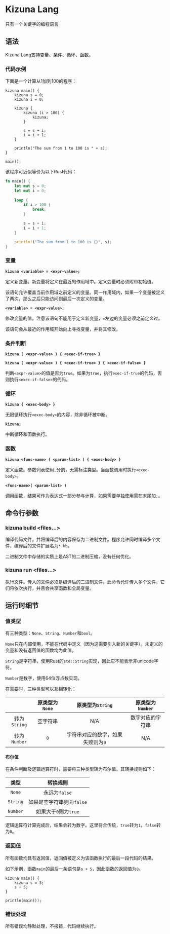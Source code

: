 # Kizuna Lang

只有一个关键字的编程语言

## 语法
Kizuna Lang支持变量、条件、循环、函数。

### 代码示例
下面是一个计算从1加到100的程序：
```kizuna
kizuna main() {
    kizuna s = 0;
    kizuna i = 0;

    kizuna {
        kizuna (i > 100) {
            kizuna;
        }

        s = s + i;
        i = i + 1;
    }

    println("The sum from 1 to 100 is " + s);
}

main();
```

该程序可近似等价为以下Rust代码：
```rust
fn main() {
    let mut s = 0;
    let mut i = 0;
    
    loop {
        if i > 100 {
            break;
        }

        s = s + i;
        i = i + 1;
    }

    println!("The sum from 1 to 100 is {}", s);
}
```

### 变量

**`kizuna <variable> = <expr-value>;`**

定义新变量。新变量将定义在最近的作用域中。定义变量时必须附带初始值。

该语句允许覆盖当前作用域之前定义的变量。同一作用域内，如果一个变量被定义了两次，那么之后只能访问到最后一次定义的变量。

**`<variable> = <expr-value>;`**

修改变量的值。注意该语句不能用于定义新变量，`=`左边的变量必须之前定义过。

该语句会从最近的作用域开始向上寻找变量，并将其修改。

### 条件判断

**`kizuna ( <expr-value> ) { <exec-if-true> }`**

**`kizuna ( <expr-value> ) { <exec-if-true> } { <exec-if-false> }`**

判断`<expr-value>`的值是否为`true`。如果为`true`，执行`exec-if-true`的代码，否则执行`<exec-if-false>`的代码。

### 循环

**`kizuna { <exec-body> }`**

无限循环执行`<exec-body>`的内容，除非循环被中断。

**`kizuna;`**

中断循环和函数执行。

### 函数

**`kizuna <func-name> ( <param-list> ) { <exec-body> }`**

定义函数。参数列表使用`,`分割，无需标注类型。当函数调用时执行`<exec-body>`。

**`<func-name>( <param-list> )`**

调用函数，结果可作为表达式一部分参与计算，如果需要单独使用需在末尾加`;`。


## 命令行参数

### kizuna build &lt;files...&gt;

编译代码文件，并将编译后的内容保存为二进制文件。程序允许同时编译多个文件，编译后的文件扩展名为`*.kb`。

二进制文件中存储的实质上是AST的二进制压缩，没有任何优化。

### kizuna run &lt;files...&gt;

执行文件。传入的文件必须是编译后的二进制文件。此命令允许传入多个文件，它们将依次执行，并且会共享函数和全局变量。

## 运行时细节

### 值类型

有三种类型：`None`、`String`、`Number`和`bool`。

`None`只在内部使用，不能在代码中定义（因为这需要引入新的关键字）。未定义的变量和没有返回值的函数均为此值。

`String`是字符串，使用Rust的`std::String`实现，因此它不能表示非unicode字符。

`Number`是数字，使用64位浮点数实现。

在需要时，三种类型可以互相转化：

||原类型为`None`|原类型为`String`|原类型为`Number`|
|:--:|:--:|:--:|:--:|
|转为`String`|空字符串|N/A|数字对应的字符串|
|转为`Number`|`0`|字符串对应的数字，如果失败则为`0`|N/A|

#### 布尔值

在条件判断及逻辑运算符时，需要将三种类型转为布尔值。其转换规则如下：

|类型|转换规则|
|:--:|:--:
|`None`|永远为`false`|
|`String`|如果是空字符串则为`false`|
|`Number`|如果大于`0`则为`true`|

逻辑运算符计算完成后，结果会转为数字。这里符合传统，`true`转为`1`，`false`转为`0`。

### 返回值

所有函数均具有返回值，返回值被定义为该函数执行的最后一段代码的结果。

如下示例，函数`main`的最后一条语句是`s + 5`，因此函数的返回值为`8`。
```kizuna
kizuna main() {
    kizuna s = 3;
    s + 5;
}

println(main());
```


### 错误处理

所有错误均静默处理，不报错，代码继续执行。